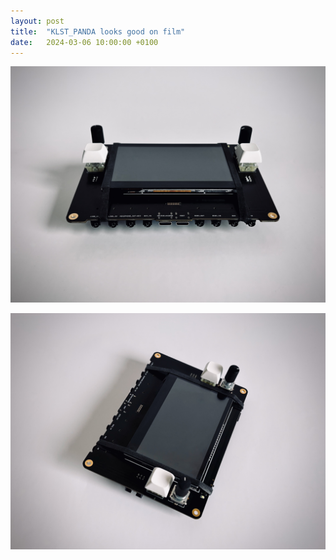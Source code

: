 ```yaml
---
layout: post
title:  "KLST_PANDA looks good on film"
date:   2024-03-06 10:00:00 +0100
---
```


![KLST_PANDA-Clocks+Interrupts](/assets/2024-03-06-KLST_PANDA-middle.jpeg)

![KLST_PANDA-Clocks+Interrupts](/assets/2024-03-06-KLST_PANDA-side.jpeg)
